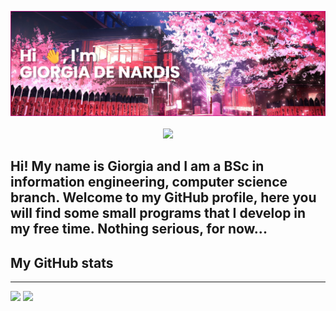 <p align="center">
  <img src="https://raw.githubusercontent.com/giorgiadns/giorgiadns/main/banner3.png" />
  <br/><br/>
  <img src="https://komarev.com/ghpvc/?username=giorgiadns&color=ff69b4&style=for-the-badge" />
</p>


## Hi! My name is Giorgia and I am a BSc in information engineering, computer science branch. Welcome to my GitHub profile, here you will find some small programs that I develop in my free time. Nothing serious, for now...

<p align="center">
  <h2>My GitHub stats</h2>
  <hr>
  <img src="https://github-readme-stats.vercel.app/api?username=giorgiadns&show_icons=true&theme=synthwave&hide=stars,issues" height="150" />
  <img src="https://github-readme-stats.vercel.app/api/top-langs/?username=giorgiadns&hide_progress=true&layout=compact&theme=synthwave" height="150" />
  <br/>
</p>

